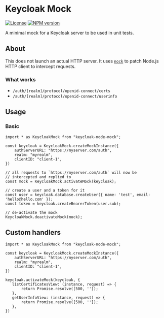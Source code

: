 # Keycloak Mock

[![License](https://img.shields.io/:license-mit-blue.svg)](http://doge.mit-license.org)
[![NPM version](https://badge.fury.io/js/keycloak-mock.svg)](http://badge.fury.io/js/keycloak-mock)

A minimal mock for a Keycloak server to be used in unit tests.

## About
This does not launch an actual HTTP server. It uses [`nock`](https://github.com/nock/nock) to patch Node.js HTTP client to intercept requests.

### What works
* `/auth/[realm]/protocol/openid-connect/certs`
* `/auth/[realm]/protocol/openid-connect/userinfo`

## Usage
### Basic
    import * as KeycloakMock from "keycloak-node-mock";

    const keycloak = KeycloakMock.createMockInstance({
        authServerURL: "https://myserver.com/auth",
        realm: "myrealm",
        clientID: "client-1",
    })

    // all requests to `https://myserver.com/auth` will now be
    // intercepted and replied to
    const mock = KeycloakMock.activateMock(keycloak);

    // create a user and a token for it
    const user = keycloak.database.createUser({ name: 'test', email: 'hello@hello.com' });
    const token = keycloak.createBearerToken(user.sub);

    // de-activate the mock
    KeycloakMock.deactivateMock(mock);

## Custom handlers

    import * as KeycloakMock from "keycloak-node-mock";

    const keycloak = KeycloakMock.createMockInstance({
        authServerURL: "https://myserver.com/auth",
        realm: "myrealm",
        clientID: "client-1",
    })

    keycloak.activateMock(keycloak, {
       listCertificatesView: (instance, request) => {
           return Promise.resolve([500, '']);
       },
       getUserInfoView: (instance, request) => {
           return Promise.resolve([500, '']);
       },
    })
